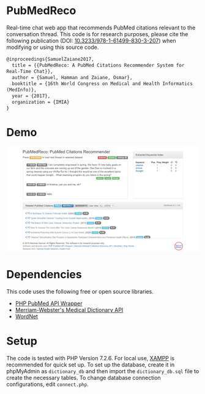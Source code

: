 # PubMedReco
Real-time chat web app that recommends PubMed citations relevant to the conversation thread. This code is for research purposes, please cite the following publication (DOI: [10.3233/978-1-61499-830-3-207](https://dx.doi.org/10.3233/978-1-61499-830-3-207 )) when modifying or using this source code.

```
@inproceedings{SamuelZaiane2017,
  title = {{PubMedReco: A PubMed Citations Recommender System for Real-Time Chat}},
  author = {Samuel, Hamman and Zaiane, Osmar},
  booktitle = {16th World Congress on Medical and Health Informatics (MedInfo)},
  year = {2017},
  organization = {IMIA}
}
```

# Demo

![PubMedReco Web App Demo](demo.png)


# Dependencies
This code uses the following free or open source libraries.

- [PHP PubMed API Wrapper](https://github.com/asifr/PHP-PubMed-API-Wrapper)
- [Merriam-Webster's Medical Dictionary API](https://www.dictionaryapi.com/)
- [WordNet](https://wordnet.princeton.edu/)

# Setup
The code is tested with PHP Version 7.2.6. For local use, [XAMPP](https://www.apachefriends.org) is recommended for quick set up. To set up the database, create it in phpMyAdmin as `dictionary_db` and then import the `dictionary_db.sql` file to create the necessary tables. To change database connection configurations, edit `connect.php`.